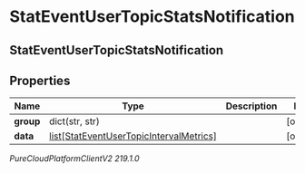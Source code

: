 # StatEventUserTopicStatsNotification

## StatEventUserTopicStatsNotification

## Properties

|Name | Type | Description | Notes|
|------------ | ------------- | ------------- | -------------|
| **group** | dict(str, str) |  | [optional] |
| **data** | [list[StatEventUserTopicIntervalMetrics]](StatEventUserTopicIntervalMetrics) |  | [optional] |



_PureCloudPlatformClientV2 219.1.0_
